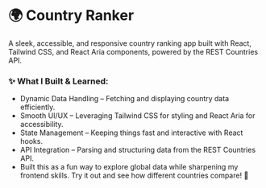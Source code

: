 # 🌍 Country Ranker
A sleek, accessible, and responsive country ranking app built with React, Tailwind CSS, and React Aria components, powered by the REST Countries API.

### ✨ What I Built & Learned:
- Dynamic Data Handling – Fetching and displaying country data efficiently.
- Smooth UI/UX – Leveraging Tailwind CSS for styling and React Aria for accessibility.
- State Management – Keeping things fast and interactive with React hooks.
- API Integration – Parsing and structuring data from the REST Countries API.
- Built this as a fun way to explore global data while sharpening my frontend skills. Try it out and see how different countries compare! 🚀
